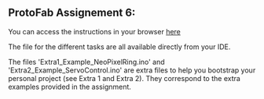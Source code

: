 
## ProtoFab Assignement 6: 

You can access the instructions in your browser [here](https://htmlpreview.github.io/?https://github.com/nembrinj/protofablab/blob/main/2025/assignments/AN_06/html/AN_06_NodeRED.html)


The file for the different tasks are all available directly from your IDE.

The files 'Extra1_Example_NeoPixelRing.ino' and 'Extra2_Example_ServoControl.ino' are extra files to help you bootstrap your personal project (see Extra 1 and Extra 2). They correspond to the extra examples provided in the assignment.